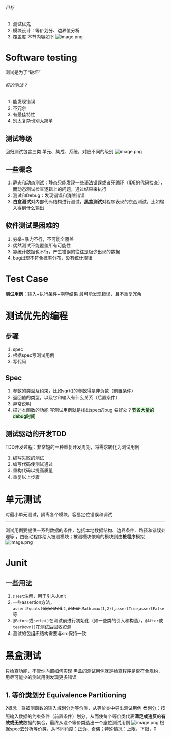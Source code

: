 ###### 目标
1. 测试优先
2. 模块设计：等价划分、边界值分析
3. 覆盖度
本节内容如下
![image.png](https://s2.loli.net/2024/05/25/bhR9qot8cKFjpwT.png)
# Software testing
测试是为了“破坏”
###### 好的测试？
1. 能发现错误
2. 不冗余
3. 有最佳特性
4. 别太复杂也别太简单
## 测试等级
回归测试包含三类
单元、集成、系统，对应不同的级别
![image.png](https://s2.loli.net/2024/05/25/bOkzoa51PhlgEtR.png)
## 一些概念
1. 静态和动态测试：静态只能发现一些语法错误或者死循环（IDE的代码检查），而动态测试检查逻辑上的问题，通过结果来执行
2. 测试和Debug：发现错误和消除错误
3. **白盒测试**对内部代码结构进行测试，**黑盒测试**对程序表现的东西测试，比如输入得到什么输出
## 软件测试是困难的
1. 穷举+暴力不行，不可能全覆盖
2. 偶然测试不能覆盖所有可能性
3. 靠统计数据也不行，产生错误的往往是极少出现的数据
4. bug出现不符合概率分布，没有统计规律
# Test Case
**测试用例**：输入+执行条件+期望结果
最可能发现错误，且不重复冗余
# 测试优先的编程
## 步骤
1. spec
2. 根据spec写测试用例
3. 写代码
## Spec
1. 参数的类型及约束，比如sqrt()的参数得是非负数（前置条件）
2. 返回值的类型，以及它和输入有什么关系（后置条件）
3. 异常说明
4. 描述本函数的功能
写测试用例就是找出spec的bug
😀好处？<mark style="background: #BBFABBA6;">节省大量的debug时间</mark>
## 测试驱动的开发TDD
TDD开发过程：非常短的一种重复开发周期，将需求转化为测试用例
1. 编写失败的测试
2. 编写代码使测试通过
3. 重构代码以提高质量
4. 重复以上步骤
# 单元测试
对最小单元测试，隔离各个模块，容易定位错误和调试
*** 
测试用例要提供一系列数据的条件，包括本地数据结构、边界条件、路径和错误处理等 ，由驱动程序给入被测模块；被测模块依赖的模块则由**桩程序**模拟
![image.png](https://s2.loli.net/2024/05/25/nEiHwG5vhxb6qga.png)
# Junit
## 一些用法
1. `@Test`注解，用于引入Junit
2. 一些assertion方法，`assertEquals(`~~expected~~:`2,`~~actual~~:`Math.max(1,2))`,`assertTrue`,`assertFalse`等
3. `@Before`或`setUp()`在测试前进行初始化（如一些类的引入和构造），`@After`或`tearDown()`在测试后回收资源
4. 测试的包组织结构需要与src保持一致
# 黑盒测试
只检查功能，不管你内部如何实现
黑盒的测试用例就是检查程序是否符合规约，用尽可能少的测试用例发现更多错误
## 1. 等价类划分 Equivalence Partitioning
❓概念：将被测函数的输入域划分为等价类，从等价类中导出测试用例
😎划分：按照输入数据的约束条件（前置条件）划分，从而使每个等价类代表**满足或违反**的**有效或无效**数据的集合，最终从没个等价类选出一个座位测试用例
![image.png](https://s2.loli.net/2024/05/25/OPGrEJvy6mKUfwi.png)
根据spec去分析等价类，从不同角度：正负、奇偶；特殊情况：上限，下限，0
